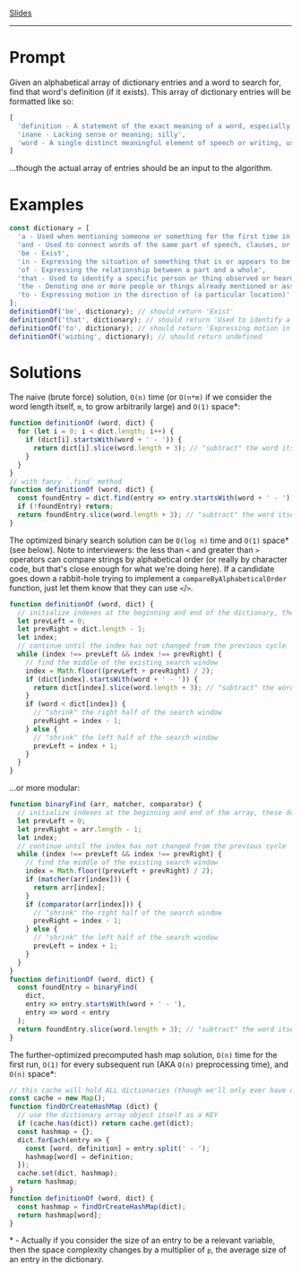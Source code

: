 [Slides](https://slides.com/mschreiber/reacto/)

---

# Prompt

Given an alphabetical array of dictionary entries and a word to search for, find that word's definition (if it exists). This array of dictionary entries will be formatted like so:

```javascript
[
  'definition - A statement of the exact meaning of a word, especially in a dictionary',
  'inane - Lacking sense or meaning; silly',
  'word - A single distinct meaningful element of speech or writing, used with others (or sometimes alone) to form a sentence and typically shown with a space on either side when written or printed'
]
```

...though the actual array of entries should be an input to the algorithm.

# Examples

```javascript
const dictionary = [
  'a - Used when mentioning someone or something for the first time in a text or conversation',
  'and - Used to connect words of the same part of speech, clauses, or sentences, that are to be taken jointly',
  'be - Exist',
  'in - Expressing the situation of something that is or appears to be enclosed or surrounded by something else',
  'of - Expressing the relationship between a part and a whole',
  'that - Used to identify a specific person or thing observed or heard by the speaker',
  'the - Denoting one or more people or things already mentioned or assumed to be common knowledge',
  'to - Expressing motion in the direction of (a particular location)'
];
definitionOf('be', dictionary); // should return 'Exist'
definitionOf('that', dictionary); // should return 'Used to identify a specific person or thing observed or heard by the speaker'
definitionOf('to', dictionary); // should return 'Expressing motion in the direction of (a particular location)'
definitionOf('wizbing', dictionary); // should return undefined
```

# Solutions

The naive (brute force) solution, `O(n)` time (or `O(n*m)` if we consider the word length itself, `m`, to grow arbitrarily large) and `O(1)` space*:

```javascript
function definitionOf (word, dict) {
  for (let i = 0; i < dict.length; i++) {
    if (dict[i].startsWith(word + ' - ')) {
      return dict[i].slice(word.length + 3); // "subtract" the word itself (plus the ' - ' part)
    }
  }
}
// with fancy `.find` method
function definitionOf (word, dict) {
  const foundEntry = dict.find(entry => entry.startsWith(word + ' - '));
  if (!foundEntry) return;
  return foundEntry.slice(word.length + 3); // "subtract" the word itself (plus the ' - ' part)
}
```

The optimized binary search solution can be `O(log n)` time and `O(1)` space&#42; (see below). Note to interviewers:  the less than `<` and greater than `>` operators can compare strings by alphabetical order (or really by character code, but that's close enough for what we're doing here). If a candidate goes down a rabbit-hole trying to implement a `compareByAlphabeticalOrder` function, just let them know that they can use `<`/`>`.

```javascript
function definitionOf (word, dict) {
  // initialize indexes at the beginning and end of the dictionary, these define the bounds of our "search window"
  let prevLeft = 0;
  let prevRight = dict.length - 1;
  let index;
  // continue until the index has not changed from the previous cycle
  while (index !== prevLeft && index !== prevRight) {
    // find the middle of the existing search window
    index = Math.floor((prevLeft + prevRight) / 2);
    if (dict[index].startsWith(word + ' - ')) {
      return dict[index].slice(word.length + 3); // "subtract" the word itself (plus the ' - ' part)
    }
    if (word < dict[index]) {
      // "shrink" the right half of the search window
      prevRight = index - 1;
    } else {
      // "shrink" the left half of the search window
      prevLeft = index + 1;
    }
  }
}
```

...or more modular:

```js
function binaryFind (arr, matcher, comparator) {
  // initialize indexes at the beginning and end of the array, these define the bounds of our "search window"
  let prevLeft = 0;
  let prevRight = arr.length - 1;
  let index;
  // continue until the index has not changed from the previous cycle
  while (index !== prevLeft && index !== prevRight) {
    // find the middle of the existing search window
    index = Math.floor((prevLeft + prevRight) / 2);
    if (matcher(arr[index])) {
      return arr[index];
    }
    if (comparator(arr[index])) {
      // "shrink" the right half of the search window
      prevRight = index - 1;
    } else {
      // "shrink" the left half of the search window
      prevLeft = index + 1;
    }
  }
}
function definitionOf (word, dict) {
  const foundEntry = binaryFind(
    dict,
    entry => entry.startsWith(word + ' - '),
    entry => word < entry
  );
  return foundEntry.slice(word.length + 3); // "subtract" the word itself (plus the ' - ' part)
}
```

The further-optimized precomputed hash map solution, `O(n)` time for the first run, `O(1)` for every subsequent run (AKA `O(n)` preprocessing time), and `O(n)` space*:

```javascript
// this cache will hold ALL dictionaries (though we'll only ever have one)
const cache = new Map();
function findOrCreateHashMap (dict) {
  // use the dictionary array object itself as a KEY
  if (cache.has(dict)) return cache.get(dict);
  const hashmap = {};
  dict.forEach(entry => {
    const [word, definition] = entry.split(' - ');
    hashmap[word] = definition;
  });
  cache.set(dict, hashmap);
  return hashmap;
}
function definitionOf (word, dict) {
  const hashmap = findOrCreateHashMap(dict);
  return hashmap[word];
}
```

&#42; - Actually if you consider the size of an entry to be a relevant variable, then the space complexity changes by a multiplier of `p`, the average size of an entry in the dictionary.
